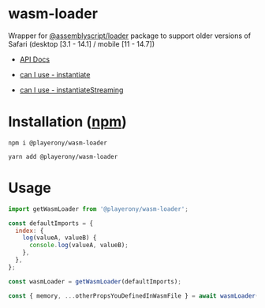 # wasm-loader

Wrapper for [@assemblyscript/loader](https://www.npmjs.com/package/@assemblyscript/loader) package to support older versions of Safari (desktop [3.1 - 14.1] / mobile [11 - 14.7])

- [API Docs](https://playerony.github.io/wasm-loader)

- [can I use - instantiate](https://caniuse.com/?search=instantiate)

- [can I use - instantiateStreaming](https://caniuse.com/?search=instantiateStreaming)

# Installation ([npm](https://www.npmjs.com/package/@playerony/wasm-loader))

```
npm i @playerony/wasm-loader
```

```
yarn add @playerony/wasm-loader
```

# Usage

```js
import getWasmLoader from '@playerony/wasm-loader';

const defaultImports = {
  index: {
    log(valueA, valueB) {
      console.log(valueA, valueB);
    },
  },
};

const wasmLoader = getWasmLoader(defaultImports);

const { memory, ...otherPropsYouDefinedInWasmFile } = await wasmLoader('/build/optimized.wasm');
```
